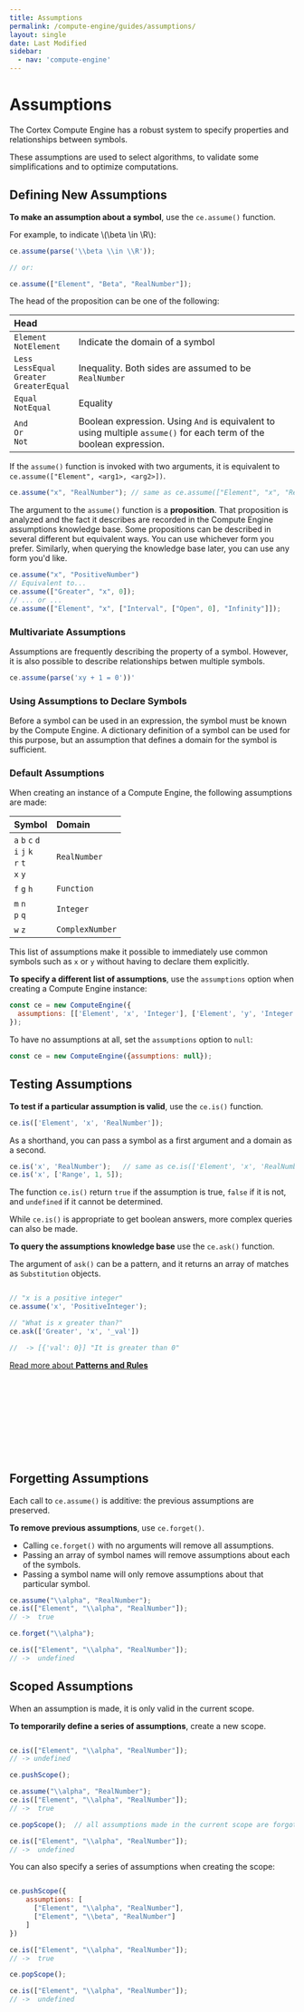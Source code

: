 ```yaml
---
title: Assumptions
permalink: /compute-engine/guides/assumptions/
layout: single
date: Last Modified
sidebar:
  - nav: 'compute-engine'
---
```


<script defer type='module'>
    import {renderMathInDocument} from '//unpkg.com/mathlive/dist/mathlive.min.mjs';
    renderMathInDocument({ 
      renderAccessibleContent: false,
      TeX: { 
        delimiters: {
          inline: [['\\(', '\\)']],
          display: [ ['$$', '$$'], ['\\[', '\\]']],
        },
        processEnvironments : false 
      },
      asciiMath: null,
    });
</script>

# Assumptions

The Cortex Compute Engine has a robust system to specify properties and
relationships between symbols.

These assumptions are used to select algorithms, to validate some 
simplifications and to optimize computations.

## Defining New Assumptions

**To make an assumption about a symbol**, use the `ce.assume()` function.

For example, to indicate \\(\\beta \in \R\\):

```js
ce.assume(parse('\\beta \\in \\R'));

// or:

ce.assume(["Element", "Beta", "RealNumber"]);
```
The head of the proposition can be one of the following:

<div class=symbols-table>

| Head                 |      |
| :--------------------- | :--- |
| `Element`<br>`NotElement` | Indicate the domain of a symbol |
| `Less`<br>`LessEqual`<br>`Greater`<br>`GreaterEqual` | Inequality. Both sides are assumed to be `RealNumber` |
| `Equal`<br>`NotEqual` | Equality |
| `And`<br>`Or`<br>`Not` | Boolean expression. Using `And` is equivalent to using multiple `assume()` for each term of the boolean expression. |
</div>


If the `assume()` function is invoked with two arguments, it is
equivalent to `ce.assume(["Element", <arg1>, <arg2>])`.

```js
ce.assume("x", "RealNumber"); // same as ce.assume(["Element", "x", "RealNumber"])
```


The argument to the `assume()` function is a **proposition**. That proposition
is analyzed and the fact it describes are recorded in the Compute Engine 
assumptions knowledge base. Some propositions can be described in several 
different but equivalent ways. You can use whichever form you prefer. Similarly,
when querying the knowledge base later, you can use any form you'd like.

```js
ce.assume("x", "PositiveNumber")
// Equivalent to...
ce.assume(["Greater", "x", 0]);
// ... or ...
ce.assume(["Element", "x", ["Interval", ["Open", 0], "Infinity"]]);
```

### Multivariate Assumptions

Assumptions are frequently describing the property of a symbol. However, it
is also possible to describe relationships betwen multiple symbols.

```js
ce.assume(parse('xy + 1 = 0'))'
```

### Using Assumptions to Declare Symbols

Before a symbol can be used in an expression, the symbol must be known by the 
Compute Engine. A dictionary definition of a symbol can be used for this 
purpose, but an assumption that defines a domain for the symbol is sufficient.


### Default Assumptions

When creating an instance of a Compute Engine, the following assumptions 
are made:

<div class=symbols-table>

| Symbol                 | Domain     |
| :--------------------- | :--- |
| `a` `b` `c` `d`<br>`i` `j` `k`<br>`r` `t`<br>`x` `y` | `RealNumber` |
| `f` `g` `h` | `Function` |
| `m` `n`<br>`p` `q` | `Integer` |
| `w` `z` | `ComplexNumber` |

</div>

This list of assumptions make it possible to immediately use common symbols
such as `x` or `y` without having to declare them explicitly.

**To specify a different list of assumptions**, use the `assumptions` option
when creating a Compute Engine instance:

```js
const ce = new ComputeEngine({ 
  assumptions: [['Element', 'x', 'Integer'], ['Element', 'y', 'Integer']]
});
```

To have no assumptions at all, set the `assumptions` option to `null`:
```js
const ce = new ComputeEngine({assumptions: null});
```

## Testing Assumptions

**To test if a particular assumption is valid**, use the `ce.is()` function.

```js
ce.is(['Element', 'x', 'RealNumber']);
```


As a shorthand, you can pass a symbol as a first argument and a domain as a 
second.

```js
ce.is('x', 'RealNumber');   // same as ce.is(['Element', 'x', 'RealNumber])
ce.is('x', ['Range', 1, 5]);
```


The function `ce.is()` return `true` if the assumption is true, `false` if it is
not, and `undefined` if it cannot be determined.

While `ce.is()` is appropriate to get boolean answers, more complex queries
can also be made.

**To query the assumptions knowledge base** use the `ce.ask()` function.

The argument of `ask()` can be a pattern, and it returns an array of matches
as `Substitution` objects.

```js

// "x is a positive integer"
ce.assume('x', 'PositiveInteger');

// "What is x greater than?"
ce.ask(['Greater', 'x', '_val'])

//  -> [{'val': 0}] "It is greater than 0"
```

<div class='read-more'><a href="/compute-engine/guides/patterns-and-rules/">Read more about <strong>Patterns and Rules</strong><svg class="svg-chevron" ><use xlink:href="#svg-chevron"></use></svg></a></div>

## Forgetting Assumptions

Each call to `ce.assume()` is additive: the previous assumptions are preserved.

**To remove previous assumptions**, use `ce.forget()`. 

- Calling `ce.forget()` with no arguments will remove all assumptions. 
- Passing an array of symbol names will remove assumptions about each of the symbols. 
- Passing a symbol name will only remove assumptions about that particular symbol.


```js
ce.assume("\\alpha", "RealNumber");
ce.is(["Element", "\\alpha", "RealNumber"]);
// ->  true

ce.forget("\\alpha");

ce.is(["Element", "\\alpha", "RealNumber"]);
// ->  undefined
```



## Scoped Assumptions

When an assumption is made, it is only valid in the current scope.

**To temporarily define a series of assumptions**, create a new scope.

```js

ce.is(["Element", "\\alpha", "RealNumber"]);
// -> undefined

ce.pushScope();

ce.assume("\\alpha", "RealNumber");
ce.is(["Element", "\\alpha", "RealNumber"]);
// ->  true

ce.popScope();  // all assumptions made in the current scope are forgotten

ce.is(["Element", "\\alpha", "RealNumber"]);
// ->  undefined
```

You can also specify a series of assumptions when creating the scope:


```js

ce.pushScope({
    assumptions: [
      ["Element", "\\alpha", "RealNumber"],
      ["Element", "\\beta", "RealNumber"]
    ]
})

ce.is(["Element", "\\alpha", "RealNumber"]);
// ->  true

ce.popScope();

ce.is(["Element", "\\alpha", "RealNumber"]);
// ->  undefined
```


